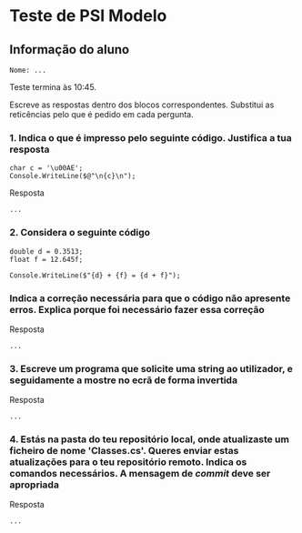 # Teste de PSI Modelo

## Informação do aluno

    Nome: ...

Teste termina às 10:45.

Escreve as respostas dentro dos blocos correspondentes. Substitui as reticências pelo que é pedido em cada pergunta.

### 1. Indica o que é impresso pelo seguinte código. Justifica a tua resposta

    char c = '\u00AE';
    Console.WriteLine($@"\n{c}\n");

Resposta

    ...

### 2. Considera o seguinte código

    double d = 0.3513;
    float f = 12.645f;

    Console.WriteLine($"{d} + {f} = {d + f}");

### Indica a correção necessária para que o código não apresente erros. Explica porque foi necessário fazer essa correção

Resposta

    ...

### 3. Escreve um programa que solicite uma string ao utilizador, e seguidamente a mostre no ecrã de forma invertida

Resposta

    ...

### 4. Estás na pasta do teu repositório local, onde atualizaste um ficheiro de nome 'Classes.cs'. Queres enviar estas atualizações para o teu repositório remoto. Indica os comandos necessários. A mensagem de *commit* deve ser apropriada

Resposta

    ...
